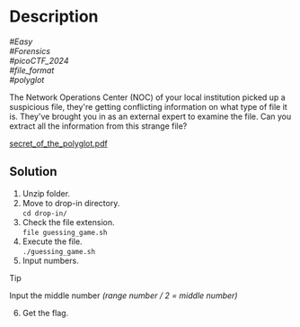 # Description

_#Easy_<br>
_#Forensics_<br>
_#picoCTF_2024_<br>
_#file_format_<br>
_#polyglot_<br>

The Network Operations Center (NOC) of your local institution picked up a suspicious file, they're getting conflicting information on what type of file it is. They've brought you in as an external expert to examine the file. Can you extract all the information from this strange file?

[secret_of_the_polyglot.pdf](../Secret_of_the_Polyglot/secret_of_the_polyglot.pdf)

## Solution

1. Unzip folder.
2. Move to drop-in directory.<br>
   `cd drop-in/`
3. Check the file extension.<br>
   `file guessing_game.sh`
4. Execute the file.<br>
   `./guessing_game.sh`
5. Input numbers.<br>
> [!TIP]
> Input the middle number *(range number / 2 = middle number)*

6. Get the flag.

